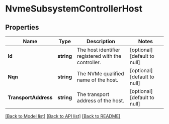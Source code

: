 # NvmeSubsystemControllerHost

## Properties
Name | Type | Description | Notes
------------ | ------------- | ------------- | -------------
**Id** | **string** | The host identifier registered with the controller.  | [optional] [default to null]
**Nqn** | **string** | The NVMe qualified name of the host.  | [optional] [default to null]
**TransportAddress** | **string** | The transport address of the host.  | [optional] [default to null]

[[Back to Model list]](../README.md#documentation-for-models) [[Back to API list]](../README.md#documentation-for-api-endpoints) [[Back to README]](../README.md)


